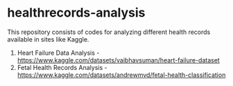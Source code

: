 # healthrecords-analysis
This repository consists of codes for analyzing different health records available in sites like Kaggle. 

1. Heart Failure Data Analysis - https://www.kaggle.com/datasets/vaibhavsuman/heart-failure-dataset
2. Fetal Health Records Analysis - https://www.kaggle.com/datasets/andrewmvd/fetal-health-classification 
